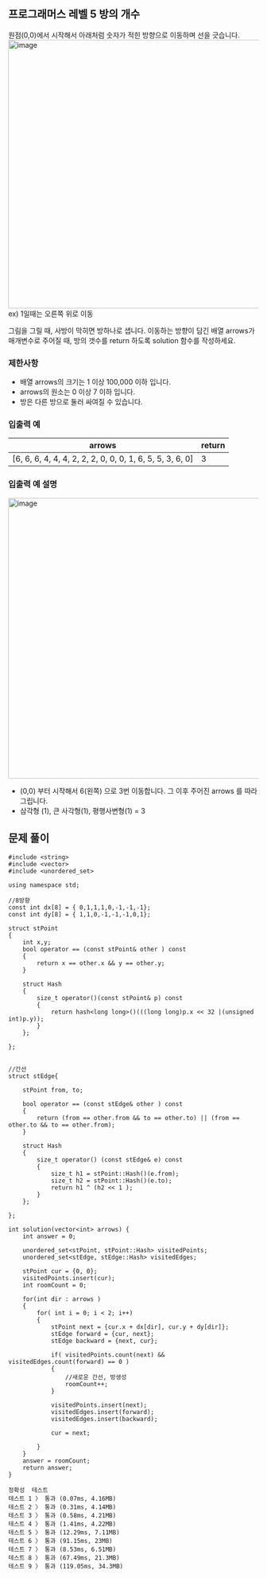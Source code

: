 ## 프로그래머스 레벨 5 방의 개수
원점(0,0)에서 시작해서 아래처럼 숫자가 적힌 방향으로 이동하며 선을 긋습니다.
<img width="542" height="540" alt="image" src="https://github.com/user-attachments/assets/159d5f7a-6ce4-4dac-bf7d-15daa279f57c" />
ex) 1일때는 오른쪽 위로 이동

그림을 그릴 때, 사방이 막히면 방하나로 샙니다.
이동하는 방향이 담긴 배열 arrows가 매개변수로 주어질 때, 방의 갯수를 return 하도록 solution 함수를 작성하세요.

### 제한사항
* 배열 arrows의 크기는 1 이상 100,000 이하 입니다.
* arrows의 원소는 0 이상 7 이하 입니다.
* 방은 다른 방으로 둘러 싸여질 수 있습니다.

### 입출력 예
| arrows	| return |
| --- | ---|
|[6, 6, 6, 4, 4, 4, 2, 2, 2, 0, 0, 0, 1, 6, 5, 5, 3, 6, 0]	| 3|

### 입출력 예 설명
<img width="590" height="564" alt="image" src="https://github.com/user-attachments/assets/9ed4c4ae-2b0d-450a-8162-4d623cb8cd89" />

* (0,0) 부터 시작해서 6(왼쪽) 으로 3번 이동합니다. 그 이후 주어진 arrows 를 따라 그립니다.
* 삼각형 (1), 큰 사각형(1), 평행사변형(1) = 3

## 문제 풀이
```
#include <string>
#include <vector>
#include <unordered_set>

using namespace std;

//8방향
const int dx[8] = { 0,1,1,1,0,-1,-1,-1};
const int dy[8] = { 1,1,0,-1,-1,-1,0,1};

struct stPoint
{
    int x,y;
    bool operator == (const stPoint& other ) const
    {
        return x == other.x && y == other.y;
    }
    
    struct Hash
    {
        size_t operator()(const stPoint& p) const
        {
            return hash<long long>()(((long long)p.x << 32 |(unsigned int)p.y));
        }
    };
    
};
       

//간선
struct stEdge{
    
    stPoint from, to;
    
    bool operator == (const stEdge& other ) const
    {
        return (from == other.from && to == other.to) || (from == other.to && to == other.from);
    }
    
    struct Hash
    {
        size_t operator() (const stEdge& e) const
        {
            size_t h1 = stPoint::Hash()(e.from);
            size_t h2 = stPoint::Hash()(e.to);
            return h1 ^ (h2 << 1 );
        }
    };
    
};

int solution(vector<int> arrows) {
    int answer = 0;
    
    unordered_set<stPoint, stPoint::Hash> visitedPoints;
    unordered_set<stEdge, stEdge::Hash> visitedEdges;
    
    stPoint cur = {0, 0};
    visitedPoints.insert(cur);
    int roomCount = 0;
    
    for(int dir : arrows )
    {
        for( int i = 0; i < 2; i++)
        {
            stPoint next = {cur.x + dx[dir], cur.y + dy[dir]};
            stEdge forward = {cur, next};
            stEdge backward = {next, cur};
            
            if( visitedPoints.count(next) && visitedEdges.count(forward) == 0 )
            {
                //새로운 간선, 방생성
                roomCount++;
            }
            
            visitedPoints.insert(next);
            visitedEdges.insert(forward);
            visitedEdges.insert(backward);
            
            cur = next;
            
        }
    }
    answer = roomCount;
    return answer;
}
```
```
정확성  테스트
테스트 1 〉	통과 (0.07ms, 4.16MB)
테스트 2 〉	통과 (0.31ms, 4.14MB)
테스트 3 〉	통과 (0.58ms, 4.21MB)
테스트 4 〉	통과 (1.41ms, 4.22MB)
테스트 5 〉	통과 (12.29ms, 7.11MB)
테스트 6 〉	통과 (91.15ms, 23MB)
테스트 7 〉	통과 (8.53ms, 6.51MB)
테스트 8 〉	통과 (67.49ms, 21.3MB)
테스트 9 〉	통과 (119.05ms, 34.3MB)
```

